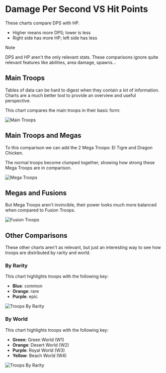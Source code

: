 # Damage Per Second VS Hit Points

These charts compare DPS with HP.

- Higher means more DPS; lower is less
- Right side has more HP; left side has less

> [!NOTE]
> DPS and HP aren't the only relevant stats. These comparisons ignore quite relevant features like abilities, area damage, spawns...

## Main Troops

Tables of data can be hard to digest when they contain a lot of information. Charts are a much better tool to provide an overview and useful perspective.

This chart compares the main troops in their basic form:

![Main Troops](/assets/sb_troops_chart_1_dpsvshp_nomega.png)

## Main Troops and Megas

To this comparison we can add the 2 Mega Troops: El Tigre and Dragon Chicken.

The normal troops become clumped together, showing how strong these Mega Troops are in comparison.

![Mega Troops](/assets/sb_troops_chart_1_dpsvshp_wmega.png)

## Megas and Fusions

But Mega Troops aren't invincible, their power looks much more balanced when compared to Fusion Troops.

![Fusion Troops](/assets/sb_troops_chart_1_dpsvshp_fusions.png)

## Other Comparisons

These other charts aren't as relevant, but just an interesting way to see how troops are distributed by rarity and world.

### By Rarity

This chart highlights troops with the following key:

- **Blue**: common
- **Orange**: rare
- **Purple**: epic

![Troops By Rarity](/assets/sb_troops_chart_1_dpsvshp_nomega_byrarity.png)

### By World

This chart highlights troops with the following key:

- **Green**: Green World (W1)
- **Orange**: Desert World (W2)
- **Purple**: Royal World (W3)
- **Yellow**: Beach World (W4)

![Troops By Rarity](/assets/sb_troops_chart_1_dpsvshp_nomega_byworld.png)